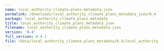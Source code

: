 ```yaml
---
name: local-authority-climate-plans-metadata-json
permalink: /downloads/local_authority_climate_plans_metadata_json/0_4
package: local_authority_climate_plans_metadata
title: local_authority_climate_plans_metadata_json
filename: local_authority_climate_plans_metadata.json
version: '0.4'
full_version: 0.4.1
file: /data/local_authority_climate_plans_metadata/0.4/local_authority_climate_plans_metadata.json
---
```


